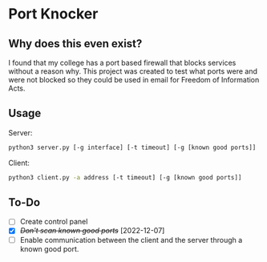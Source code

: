 # Port Knocker

## Why does this even exist?

I found that my college has a port based firewall that blocks services without a reason why. This project was created to test what ports were and were not blocked so they could be used in email for Freedom of Information Acts.

## Usage

Server:

```bash
python3 server.py [-g interface] [-t timeout] [-g [known good ports]]
```

Client:

```bash
python3 client.py -a address [-t timeout] [-g [known good ports]]
```

## To-Do

- [ ] Create control panel
- [X] ~~*Don't scan known good ports*~~ [2022-12-07]
- [ ] Enable communication between the client and the server through a known good port.
